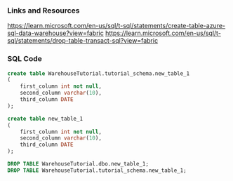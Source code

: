 ### Links and Resources
https://learn.microsoft.com/en-us/sql/t-sql/statements/create-table-azure-sql-data-warehouse?view=fabric
https://learn.microsoft.com/en-us/sql/t-sql/statements/drop-table-transact-sql?view=fabric

### SQL Code
```sql
create table WarehouseTutorial.tutorial_schema.new_table_1
(
    first_column int not null,
    second_column varchar(10),
    third_column DATE
);
```

```sql
create table new_table_1
(
    first_column int not null,
    second_column varchar(10),
    third_column DATE
);
```

```sql
DROP TABLE WarehouseTutorial.dbo.new_table_1;
DROP TABLE WarehouseTutorial.tutorial_schema.new_table_1;
```
